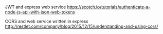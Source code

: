 JWT and express web service
https://scotch.io/tutorials/authenticate-a-node-js-api-with-json-web-tokens

CORS and web service written in express 
http://restlet.com/company/blog/2015/12/15/understanding-and-using-cors/
